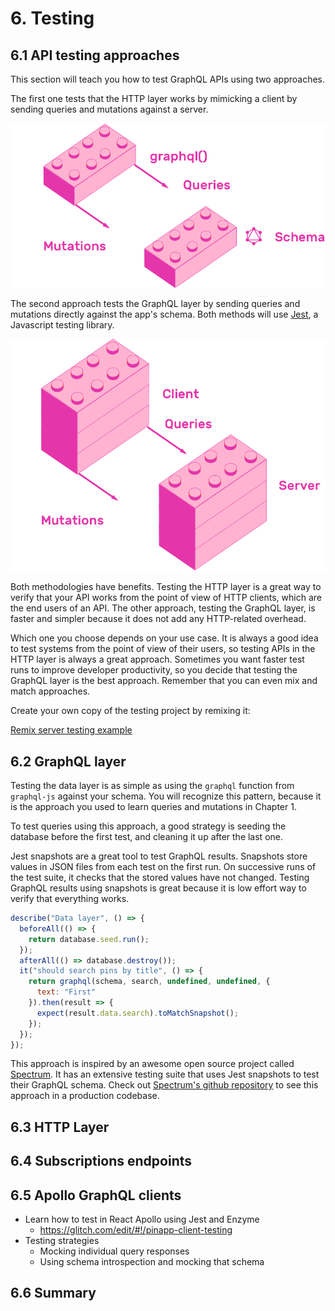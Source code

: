 # 6. Testing

## 6.1 API testing approaches

This section will teach you how to test GraphQL APIs using two approaches.

The first one tests that the HTTP layer works by mimicking a client by sending queries and mutations against a server.

![Testing GraphQL layer](images/graphql-schema.png "Testing GraphQL layer")

The second approach tests the GraphQL layer by sending queries and mutations directly against the app's schema. Both methods will use [Jest](http://facebook.github.io/jest/), a Javascript testing library.

![Testing HTTP layer](images/client-server.png "Testing HTTP layer")

Both methodologies have benefits. Testing the HTTP layer is a great way to verify that your API works from the point of view of HTTP clients, which are the end users of an API. The other approach, testing the GraphQL layer, is faster and simpler because it does not add any HTTP-related overhead.

Which one you choose depends on your use case. It is always a good idea to test systems from the point of view of their users, so testing APIs in the HTTP layer is always a great approach. Sometimes you want faster test runs to improve developer productivity, so you decide that testing the GraphQL layer is the best approach. Remember that you can even mix and match approaches.

Create your own copy of the testing project by remixing it:

[Remix server testing example](https://glitch.com/edit/#!/remix/pinapp-server-testing)

## 6.2 GraphQL layer

Testing the data layer is as simple as using the `graphql` function from `graphql-js` against your schema. You will recognize this pattern, because it is the approach you used to learn queries and mutations in Chapter 1.

To test queries using this approach, a good strategy is seeding the database before the first test, and cleaning it up after the last one.

Jest snapshots are a great tool to test GraphQL results. Snapshots store values in JSON files from each test on the first run. On successive runs of the test suite, it checks that the stored values have not changed. Testing GraphQL results using snapshots is great because it is low effort way to verify that everything works.

```js
describe("Data layer", () => {
  beforeAll(() => {
    return database.seed.run();
  });
  afterAll(() => database.destroy());
  it("should search pins by title", () => {
    return graphql(schema, search, undefined, undefined, {
      text: "First"
    }).then(result => {
      expect(result.data.search).toMatchSnapshot();
    });
  });
});
```

This approach is inspired by an awesome open source project called [Spectrum](https://spectrum.chat/). It has an extensive testing suite that uses Jest snapshots to test their GraphQL schema. Check out [Spectrum's github repository](https://github.com/withspectrum/spectrum/tree/e603e77bbb965bbbc7c678d9e9295e976c9381e0/api/test) to see this approach in a production codebase.

## 6.3 HTTP Layer

## 6.4 Subscriptions endpoints

## 6.5 Apollo GraphQL clients

* Learn how to test in React Apollo using Jest and Enzyme
  * https://glitch.com/edit/#!/pinapp-client-testing
* Testing strategies
  * Mocking individual query responses
  * Using schema introspection and mocking that schema

## 6.6 Summary

